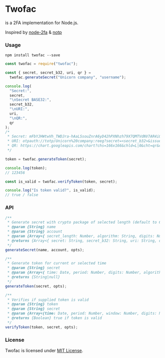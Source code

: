 # Twofac

is a 2FA implementation for Node.js.

Inspired by [node-2fa](https://github.com/jeremyscalpello/node-2fa) & [notp](https://github.com/guyht/notp)

### Usage

`npm install twofac --save`

```javascript
const twofac = require("twofac");

const { secret, secret_b32, uri, qr } =
  twofac.generateSecret("Unicorn company", "username");

console.log(
  "Secret:",
  secret,
  "\nSecret BASE32:",
  secret_b32,
  "\nURI:",
  uri,
  "\nQR:",
  qr
);
/*
 * Secret: mFbYJHWtwVh_TWDJra-hAaLSsouZnrA6yD42hPXNhzh79X7QMTVdNV7AR4iOLlcUDtTUAuG6wTVqNuQKB_6IFQ
 * URI: otpauth://totp/Unicorn%20company:reeg?secret=<secret_b32>&issuer=Unicorn%20company&algorithm=SHA1&digits=6&period=30
 * QR: https://chart.googleapis.com/chart?chs=166x166&chld=L|0&cht=qr&chl=otpauth%3A%2F%2Ftotp%2FUnicorn%20company%3Areeg%3Fsecret%3D<secret_b32>%26issuer%3DUnicorn%20company%26algorithm%3DSHA1%26digits%3D6%26period%3D30
 */

token = twofac.generateToken(secret);

console.log(token);
// 123456

const is_valid = twofac.verifyToken(token, secret);

console.log("Is token valid?", is_valid);
// true / false
```

### API

```javascript
/**
 * Generate secret with crypto package of selected length (default to 64)
 * @param {String} name
 * @param {String} account
 * @param {Array<{ secret_length: Number, algorithm: String, digits: Number, period: Number }>} [opts]
 * @returns {Array<{ secret: String, secret_b32: String, uri: String, qr: String }}
 */
generateSecret(name, account, opts);
```

```javascript
/**
 * Generate token for current or selected time
 * @param {String} secret
 * @param {Array<{ time: Date, period: Number, digits: Number, algorithm: String, counter: Number }>} [opts]
 * @returns {String|null}
 */
generateToken(secret, opts);
```

```javascript
/**
 * Verifies if supplied token is valid
 * @param {String} token
 * @param {String} secret
 * @param {Array<{time: Date, period: Number, window: Number, digits: Number, algorithm: String}>} [opts]
 * @returns {Boolean} true if token is valid
 */
verifyToken(token, secret, opts);
```

### License

Twofac is licensed under [MIT License](./LICENSE).
